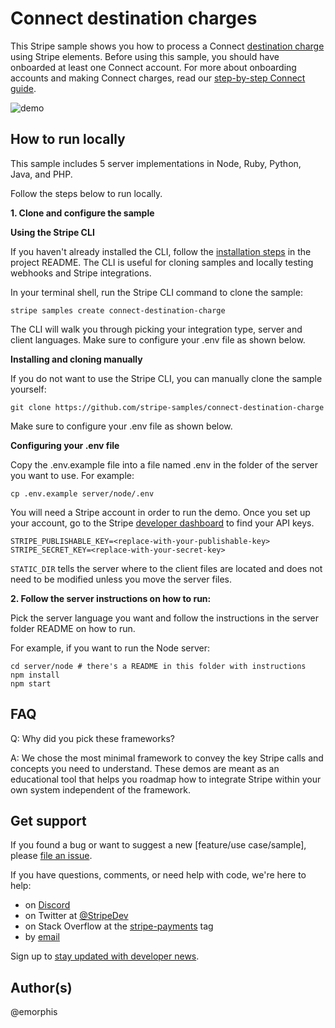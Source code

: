 # Connect destination charges

This Stripe sample shows you how to process a Connect [destination charge](https://stripe.com/docs/connect/destination-charges) using Stripe elements.
Before using this sample, you should have onboarded at least one Connect account. For more about onboarding accounts and making Connect charges, read our [step-by-step Connect guide](https://stripe.com/docs/connect/collect-then-transfer-guide#accept-payment).

![demo](.readme/screenshot.png)

## How to run locally

This sample includes 5 server implementations in Node, Ruby, Python, Java, and PHP.

Follow the steps below to run locally.

**1. Clone and configure the sample**

**Using the Stripe CLI**

If you haven't already installed the CLI, follow the [installation steps](https://github.com/stripe/stripe-cli#installation) in the project README. The CLI is useful for cloning samples and locally testing webhooks and Stripe integrations.

In your terminal shell, run the Stripe CLI command to clone the sample:

```
stripe samples create connect-destination-charge
```

The CLI will walk you through picking your integration type, server and client languages. Make sure to configure your .env file as shown below.

**Installing and cloning manually**

If you do not want to use the Stripe CLI, you can manually clone the sample yourself:

```
git clone https://github.com/stripe-samples/connect-destination-charge
```

Make sure to configure your .env file as shown below.

**Configuring your .env file**

Copy the .env.example file into a file named .env in the folder of the server you want to use. For example:

```
cp .env.example server/node/.env
```

You will need a Stripe account in order to run the demo. Once you set up your account, go to the Stripe [developer dashboard](https://stripe.com/docs/development/quickstart#api-keys) to find your API keys.

```
STRIPE_PUBLISHABLE_KEY=<replace-with-your-publishable-key>
STRIPE_SECRET_KEY=<replace-with-your-secret-key>
```

`STATIC_DIR` tells the server where to the client files are located and does not need to be modified unless you move the server files.

**2. Follow the server instructions on how to run:**

Pick the server language you want and follow the instructions in the server folder README on how to run.

For example, if you want to run the Node server:

```
cd server/node # there's a README in this folder with instructions
npm install
npm start
```

## FAQ

Q: Why did you pick these frameworks?

A: We chose the most minimal framework to convey the key Stripe calls and concepts you need to understand. These demos are meant as an educational tool that helps you roadmap how to integrate Stripe within your own system independent of the framework.

## Get support

If you found a bug or want to suggest a new [feature/use case/sample], please [file an issue](../../issues).

If you have questions, comments, or need help with code, we're here to help:

-   on [Discord](https://stripe.com/go/developer-chat)
-   on Twitter at [@StripeDev](https://twitter.com/StripeDev)
-   on Stack Overflow at the [stripe-payments](https://stackoverflow.com/tags/stripe-payments/info) tag
-   by [email](mailto:support+github@stripe.com)

Sign up to [stay updated with developer news](https://go.stripe.global/dev-digest).

## Author(s)

@emorphis
